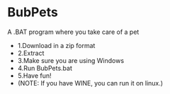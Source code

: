 # BubPets
A .BAT program where you take care of a pet
- 1.Download in a zip format
- 2.Extract
- 3.Make sure you are using Windows
- 4.Run BubPets.bat
- 5.Have fun!
- (NOTE: If you have WINE, you can run it on linux.)
